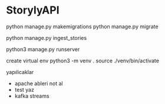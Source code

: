 # StorylyAPI


python manage.py makemigrations
python manage.py migrate

python manage.py ingest_stories

python3 manage.py runserver


create virtual env
python3 -m venv .
source ./venv/bin/activate


yapılicaklar
- apache ableri not al
- test yaz
- kafka streams

